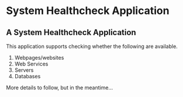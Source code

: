 # System Healthcheck Application

## A System Healthcheck Application

This application supports checking whether the following are available.

1. Webpages/websites
2. Web Services
3. Servers
4. Databases

More details to follow, but in the meantime...
